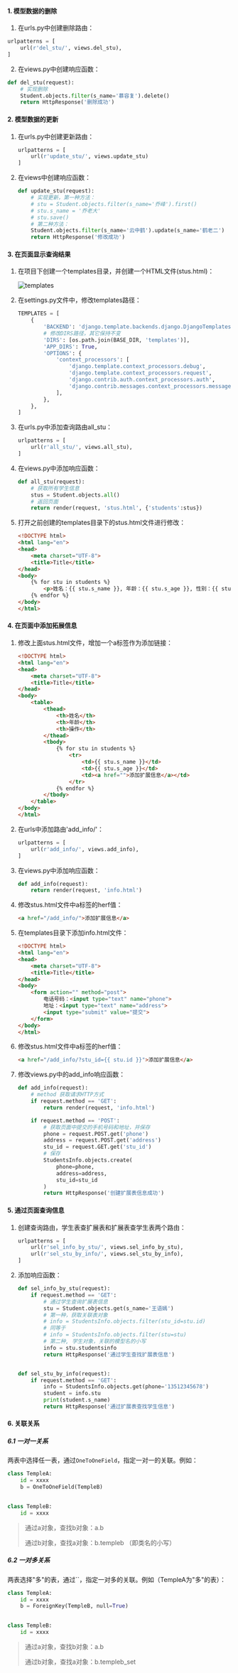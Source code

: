 #### 1. 模型数据的删除

1.  在urls.py中创建删除路由：

   ~~~python
   urlpatterns = [
       url(r'del_stu/', views.del_stu),
   ]
   ~~~

2.  在views.py中创建响应函数：

   ~~~python
   def del_stu(request):
       # 实现删除
       Student.objects.filter(s_name='慕容复').delete()
       return HttpResponse('删除成功')
   ~~~


#### 2.  模型数据的更新

1. 在urls.py中创建更新路由：

   ~~~python
   urlpatterns = [
       url(r'update_stu/', views.update_stu)
   ]
   ~~~

2. 在views中创建响应函数：

   ~~~python
   def update_stu(request):
       # 实现更新，第一种方法：
       # stu = Student.objects.filter(s_name='乔峰').first()
       # stu.s_name = '乔老大'
       # stu.save()
       # 第二种方法：
       Student.objects.filter(s_name='云中鹤').update(s_name='鹤老二')
       return HttpResponse('修改成功')
   ~~~

#### 3. 在页面显示查询结果

1. 在项目下创建一个templates目录，并创建一个HTML文件(stus.html)：

   ![templates](https://github.com/zdyCompass/Django_Learning/blob/master/re/templates.jpg)

2. 在settings.py文件中，修改templates路径：

   ~~~python
   TEMPLATES = [
       {
           'BACKEND': 'django.template.backends.django.DjangoTemplates',
           # 修改DIRS路径，其它保持不变
           'DIRS': [os.path.join(BASE_DIR, 'templates')],
           'APP_DIRS': True,
           'OPTIONS': {
               'context_processors': [
                   'django.template.context_processors.debug',
                   'django.template.context_processors.request',
                   'django.contrib.auth.context_processors.auth',
                   'django.contrib.messages.context_processors.messages',
               ],
           },
       },
   ]
   ~~~

3. 在urls.py中添加查询路由all_stu：

   ~~~python
   urlpatterns = [
       url(r'all_stu/', views.all_stu),
   ]
   ~~~

4. 在views.py中添加响应函数：

   ```python
   def all_stu(request):
       # 获取所有学生信息
       stus = Student.objects.all()
       # 返回页面
       return render(request, 'stus.html', {'students':stus})
   ```

5. 打开之前创建的templates目录下的stus.html文件进行修改：

   ```html
   <!DOCTYPE html>
   <html lang="en">
   <head>
       <meta charset="UTF-8">
       <title>Title</title>
   </head>
   <body>
       {% for stu in students %}
           <p>姓名：{{ stu.s_name }}, 年龄：{{ stu.s_age }}, 性别：{{ stu.s_gender }} <p>
       {% endfor %}
   </body>
   </html>
   ```

#### 4. 在页面中添加拓展信息

1. 修改上面stus.html文件，增加一个a标签作为添加链接：

   ```html
   <!DOCTYPE html>
   <html lang="en">
   <head>
       <meta charset="UTF-8">
       <title>Title</title>
   </head>
   <body>
       <table>
           <thead>
               <th>姓名</th>
               <th>年龄</th>
               <th>操作</th>
           </thead>
           <tbody>
               {% for stu in students %}
                   <tr>
                       <td>{{ stu.s_name }}</td>
                       <td>{{ stu.s_age }}</td>
                       <td><a href="">添加扩展信息</a></td>
                   </tr>
               {% endfor %}
           </tbody>
       </table>
   </body>
   </html>
   ```

2. 在urls中添加路由'add_info/'：

   ```python
   urlpatterns = [
       url(r'add_info/', views.add_info),
   ]
   ```

3. 在views.py中添加响应函数：

   ```python
   def add_info(request):
       return render(request, 'info.html')
   ```

4. 修改stus.html文件中a标签的herf值：

   ~~~html
   <a href="/add_info/">添加扩展信息</a>
   ~~~

5. 在templates目录下添加info.html文件：

   ~~~html
   <!DOCTYPE html>
   <html lang="en">
   <head>
       <meta charset="UTF-8">
       <title>Title</title>
   </head>
   <body>
       <form action="" method="post">
           电话号码：<input type="text" name="phone">
           地址：<input type="text" name="address">
           <input type="submit" value="提交">
       </form>
   </body>
   </html>
   ~~~

6. 修改stus.html文件中a标签的herf值：

   ```html
   <a href="/add_info/?stu_id={{ stu.id }}">添加扩展信息</a>
   ```

7. 修改views.py中的add_info响应函数：

   ```python
   def add_info(request):
       # method 获取请求HTTP方式
       if request.method == 'GET':
           return render(request, 'info.html')

       if request.method == 'POST':
           # 获取页面中提交的手机号码和地址，并保存
           phone = request.POST.get('phone')
           address = request.POST.get('address')
           stu_id = request.GET.get('stu_id')
           # 保存
           StudentsInfo.objects.create(
               phone=phone,
               address=address,
               stu_id=stu_id
           )
           return HttpResponse('创建扩展表信息成功')
   ```

#### 5. 通过页面查询信息

1. 创建查询路由，学生表查扩展表和扩展表查学生表两个路由：

   ```python
   urlpatterns = [
       url(r'sel_info_by_stu/', views.sel_info_by_stu),
       url(r'sel_stu_by_info/', views.sel_stu_by_info),
   ]
   ```

2. 添加响应函数：

   ```python
   def sel_info_by_stu(request):
       if request.method == 'GET':
           # 通过学生查询扩展表信息
           stu = Student.objects.get(s_name='王语嫣')
           # 第一种，获取关联表对象
           # info = StudentsInfo.objects.filter(stu_id=stu.id)
           # 同等于
           # info = StudentsInfo.objects.filter(stu=stu)
           # 第二种, 学生对象，关联的模型名的小写
           info = stu.studentsinfo
           return HttpResponse('通过学生查找扩展表信息')


   def sel_stu_by_info(request):
       if request.method == 'GET':
           info = StudentsInfo.objects.get(phone='13512345678')
           student = info.stu
           print(student.s_name)
           return HttpResponse('通过扩展表查找学生信息')
   ```

#### 6. 关联关系

##### 6.1 一对一关系

两表中选择任一表，通过`OneToOneField`，指定一对一的关联。例如：

~~~python
class TempleA:
    id = xxxx
    b = OneToOneField(TempleB)
    

class TempleB:
    id = xxxx
~~~

> 通过a对象，查找b对象：a.b
>
> 通过b对象，查找a对象：b.templeb （即类名的小写）

##### 6.2 一对多关系

两表选择"多"的表，通过``，指定一对多的关联。例如（TempleA为"多"的表）：

~~~python
class TempleA:
    id = xxxx
    b = ForeignKey(TempleB, null=True)
    

class TempleB:
    id = xxxx
~~~

> 通过a对象，查找b对象：a.b
>
> 通过b对象，查找a对象：b.templeb_set
